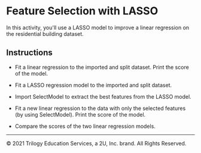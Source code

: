 # Feature Selection with LASSO

In this activity, you'll use a LASSO model to improve a linear regression on the residential building dataset.

## Instructions

* Fit a linear regression to the imported and split dataset. Print the score of the model.

* Fit a LASSO regression model to the imported and split dataset.

* Import SelectModel to extract the best features from the LASSO model.

* Fit a new linear regression to the data with only the selected features (by using SelectModel). Print the score of the model.

* Compare the scores of the two linear regression models.

---

© 2021 Trilogy Education Services, a 2U, Inc. brand. All Rights Reserved.
